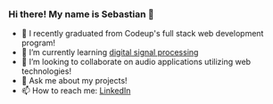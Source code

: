 ### Hi there! My name is Sebastian 👋

<!--
**hedgeh0gpie/hedgeh0gpie** is a ✨ _special_ ✨ repository because its `README.md` (this file) appears on your GitHub profile.-->

- 🔭 I recently graduated from Codeup's full stack web development program!
- 🌱 I’m currently learning [digital signal processing](https://www.udemy.com/course/java-digital-signal-processing-dsp/)
- 👯 I’m looking to collaborate on audio applications utilizing web technologies!
- 💬 Ask me about my projects!
- 📫 How to reach me: [LinkedIn](https://www.linkedin.com/in/john-sebastian-mckelvey/)
